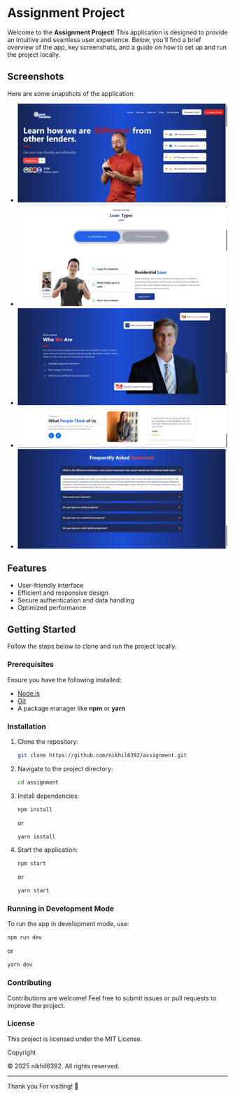 # Assignment Project

Welcome to the **Assignment Project**! This application is designed to provide an intuitive and seamless user experience. Below, you'll find a brief overview of the app, key screenshots, and a guide on how to set up and run the project locally.

## Screenshots
Here are some snapshots of the application:

- ![Screenshot 1](Screenshots/landingpageSC.png)
-  ![Screenshot 2](Screenshots/loantypeSC.png)
- ![Screenshot 3](Screenshots/aboutSC.png)
- ![Screenshot 4](Screenshots/reviewSC.png)
- ![Screenshot 5](Screenshots/faqSC.png)

## Features
- User-friendly interface
- Efficient and responsive design
- Secure authentication and data handling
- Optimized performance

## Getting Started
Follow the steps below to clone and run the project locally.

### Prerequisites
Ensure you have the following installed:
- [Node.js](https://nodejs.org/)
- [Git](https://git-scm.com/)
- A package manager like **npm** or **yarn**

### Installation
1. Clone the repository:
   ```sh
   git clone https://github.com/nikhil6392/assignment.git
   ```

2. Navigate to the project directory:
   ```sh
   cd assignment
   ```

3. Install dependencies:
   ```sh
   npm install
   ```
   or
   ```sh
   yarn install
   ```

4. Start the application:
   ```sh
   npm start
   ```
   or
   ```sh
   yarn start
   ```

### Running in Development Mode
To run the app in development mode, use:
```sh
npm run dev
```
or
```sh
yarn dev
```

### Contributing
Contributions are welcome! Feel free to submit issues or pull requests to improve the project.

### License
This project is licensed under the MIT License.

Copyright

© 2025 nikhil6392. All rights reserved.

---
Thank you For visiting! 🚀

